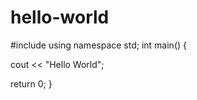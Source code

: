 # hello-world
#include <iostream>
using namespace std;
int main()
{

cout << "Hello World";

return 0;
}
